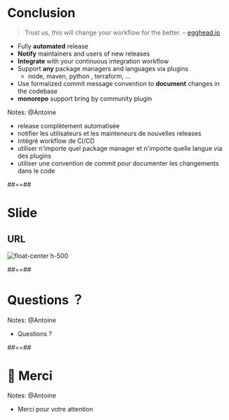 <!-- .slide:  -->
# Conclusion

> Trust us, this will change your workflow for the better. – [egghead.io](https://egghead.io/lessons/javascript-how-to-write-a-javascript-library-automating-releases-with-semantic-release)

* Fully **automated** release
* **Notify** maintainers and users of new releases
* **Integrate** with your continuous integration workflow
* Support **any** package managers and languages via plugins
  * node, maven, python , terraform, ...
* Use formalized commit message convention to **document** changes in the codebase
* **monorepo** support bring by community plugin
<!-- .element: class="list-fragment" -->

Notes: @Antoine
* release complètement automatisée
* notifier les utilisateurs et les mainteneurs de nouvelles releases
* intégré workflow de CI/CD
* utiliser n'importe quel package manager et n'importe quelle langue via des plugins
* utiliser une convention de commit pour documenter les changements dans le code

##==##
# Slide 
## URL

![float-center h-500](./assets/images/qr-code.png)

##==##
<!-- .slide: class="transition bg-pink" -->
# Questions ？

Notes: @Antoine
* Questions ?

##==##
<!-- .slide: class="transition bg-pink" -->
# 🙏 Merci

Notes: @Antoine
* Merci pour votre attention
